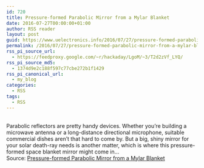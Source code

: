 ```yaml
---
id: 720
title: Pressure-formed Parabolic Mirror from a Mylar Blanket
date: 2016-07-27T00:00:00+01:00
author: RSS reader
layout: post
guid: https://www.uelectronics.info/2016/07/27/pressure-formed-parabolic-mirror-from-a-mylar-blanket/
permalink: /2016/07/27/pressure-formed-parabolic-mirror-from-a-mylar-blanket/
rss_pi_source_url:
  - https://feedproxy.google.com/~r/hackaday/LgoM/~3/T2d2zVf_LYQ/
rss_pi_source_md5:
  - 1374d9e2c188f597c77cbe272b1f1429
rss_pi_canonical_url:
  - my_blog
categories:
  - RSS
tags:
  - RSS
---
```

&#013;  
Parabolic reflectors are pretty handy devices. Whether you’re building a microwave antenna or a long-distance directional microphone, suitable commercial dishes aren’t that hard to come by. But a big, shiny mirror for your solar death-ray needs is another matter, which is where this pressure-formed space blanket mirror might come in…&#013;  
Source: <a href="https://feedproxy.google.com/~r/hackaday/LgoM/~3/T2d2zVf_LYQ/" target="_blank">Pressure-formed Parabolic Mirror from a Mylar Blanket</a>